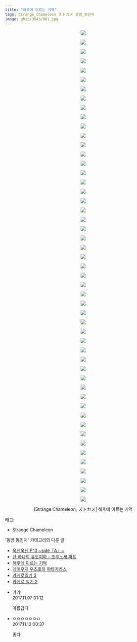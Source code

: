 ```yaml
---
title: "해후에 이르는 기억"
tags: Strange_Chameleon ストカメ 동방_동인지
image: ghap/3943/001.jpg
---
```

<div class="article">
<p style="text-align: center; clear: none; float: none;"><img src="{{ site.nasurl }}/ghap/3943/001.jpg"/></p>
<p style="text-align: center; clear: none; float: none;"><img src="{{ site.nasurl }}/ghap/3943/002.jpg"/></p>
<p style="text-align: center; clear: none; float: none;"><img src="{{ site.nasurl }}/ghap/3943/003.jpg"/></p>
<p style="text-align: center; clear: none; float: none;"><img src="{{ site.nasurl }}/ghap/3943/004.jpg"/></p>
<p style="text-align: center; clear: none; float: none;"><img src="{{ site.nasurl }}/ghap/3943/005.jpg"/></p>
<p style="text-align: center; clear: none; float: none;"><img src="{{ site.nasurl }}/ghap/3943/006.jpg"/></p>
<p style="text-align: center; clear: none; float: none;"><img src="{{ site.nasurl }}/ghap/3943/007.jpg"/></p>
<p style="text-align: center; clear: none; float: none;"><img src="{{ site.nasurl }}/ghap/3943/008.jpg"/></p>
<p style="text-align: center; clear: none; float: none;"><img src="{{ site.nasurl }}/ghap/3943/009.jpg"/></p>
<p style="text-align: center; clear: none; float: none;"><img src="{{ site.nasurl }}/ghap/3943/010.jpg"/></p>
<p style="text-align: center; clear: none; float: none;"><img src="{{ site.nasurl }}/ghap/3943/011.jpg"/></p>
<p style="text-align: center; clear: none; float: none;"><img src="{{ site.nasurl }}/ghap/3943/012.jpg"/></p>
<p style="text-align: center; clear: none; float: none;"><img src="{{ site.nasurl }}/ghap/3943/013.jpg"/></p>
<p style="text-align: center; clear: none; float: none;"><img src="{{ site.nasurl }}/ghap/3943/014.jpg"/></p>
<p style="text-align: center; clear: none; float: none;"><img src="{{ site.nasurl }}/ghap/3943/015.jpg"/></p>
<p style="text-align: center; clear: none; float: none;"><img src="{{ site.nasurl }}/ghap/3943/016.jpg"/></p>
<p style="text-align: center; clear: none; float: none;"><img src="{{ site.nasurl }}/ghap/3943/017.jpg"/></p>
<p style="text-align: center; clear: none; float: none;"><img src="{{ site.nasurl }}/ghap/3943/018.jpg"/></p>
<p style="text-align: center; clear: none; float: none;"><img src="{{ site.nasurl }}/ghap/3943/019.jpg"/></p>
<p style="text-align: center; clear: none; float: none;"><img src="{{ site.nasurl }}/ghap/3943/020.jpg"/></p>
<p style="text-align: center; clear: none; float: none;"><img src="{{ site.nasurl }}/ghap/3943/021.jpg"/></p>
<p style="text-align: center; clear: none; float: none;"><img src="{{ site.nasurl }}/ghap/3943/022.jpg"/></p>
<p style="text-align: center; clear: none; float: none;"><img src="{{ site.nasurl }}/ghap/3943/023.jpg"/></p>
<p style="text-align: center; clear: none; float: none;"><img src="{{ site.nasurl }}/ghap/3943/024.jpg"/></p>
<p style="text-align: center; clear: none; float: none;"><img src="{{ site.nasurl }}/ghap/3943/025.jpg"/></p>
<p style="text-align: center; clear: none; float: none;"><img src="{{ site.nasurl }}/ghap/3943/026.jpg"/></p>
<p style="text-align: center; clear: none; float: none;"><img src="{{ site.nasurl }}/ghap/3943/027.jpg"/></p>
<p style="text-align: center; clear: none; float: none;"><img src="{{ site.nasurl }}/ghap/3943/028.jpg"/></p>
<p style="text-align: center; clear: none; float: none;"><img src="{{ site.nasurl }}/ghap/3943/029.jpg"/></p>
<p style="text-align: center; clear: none; float: none;"><img src="{{ site.nasurl }}/ghap/3943/030.jpg"/></p>
<p style="text-align: center; clear: none; float: none;"><img src="{{ site.nasurl }}/ghap/3943/031.jpg"/></p>
<p style="text-align: center; clear: none; float: none;"><img src="{{ site.nasurl }}/ghap/3943/032.jpg"/></p>
<p style="text-align: center; clear: none; float: none;"><img src="{{ site.nasurl }}/ghap/3943/033.jpg"/></p>
<p style="text-align: center; clear: none; float: none;"><img src="{{ site.nasurl }}/ghap/3943/034.jpg"/></p>
<p style="text-align: center; clear: none; float: none;"><img src="{{ site.nasurl }}/ghap/3943/035.jpg"/></p>
<p style="text-align: center; clear: none; float: none;"><img src="{{ site.nasurl }}/ghap/3943/036.jpg"/></p>
<p style="text-align: center; clear: none; float: none;"><img src="{{ site.nasurl }}/ghap/3943/037.jpg"/></p>
<p style="text-align: center; clear: none; float: none;"><img src="{{ site.nasurl }}/ghap/3943/038.jpg"/></p>
<p style="text-align: center; clear: none; float: none;"><img src="{{ site.nasurl }}/ghap/3943/039.jpg"/></p>
<p style="text-align: center; clear: none; float: none;"><img src="{{ site.nasurl }}/ghap/3943/040.jpg"/></p>
<p style="text-align: center; clear: none; float: none;"><img src="{{ site.nasurl }}/ghap/3943/041.jpg"/></p>
<p style="text-align: center; clear: none; float: none;"><img src="{{ site.nasurl }}/ghap/3943/042.jpg"/></p>
<p style="text-align: center; clear: none; float: none;"><img src="{{ site.nasurl }}/ghap/3943/043.jpg"/></p>
<p style="text-align: center; clear: none; float: none;"><img src="{{ site.nasurl }}/ghap/3943/044.jpg"/></p>
<p style="text-align: center; clear: none; float: none;"><img src="{{ site.nasurl }}/ghap/3943/045.jpg"/></p>
<p style="text-align: center; clear: none; float: none;"><img src="{{ site.nasurl }}/ghap/3943/046.jpg"/></p>
<p style="text-align: center; clear: none; float: none;"><img src="{{ site.nasurl }}/ghap/3943/047.jpg"/></p>
<p style="text-align: center; clear: none; float: none;"><img src="{{ site.nasurl }}/ghap/3943/048.jpg"/></p>
<p style="text-align: center; clear: none; float: none;"><img src="{{ site.nasurl }}/ghap/3943/049.jpg"/></p>
<p style="text-align: center; clear: none; float: none;"><img src="{{ site.nasurl }}/ghap/3943/050.jpg"/></p>
<p style="text-align: center; clear: none; float: none;"><img src="{{ site.nasurl }}/ghap/3943/051.jpg"/></p>
<p style="text-align: center; clear: none; float: none;">[Strange Chameleon, ストカメ] 해후에 이르는 기억</p>
</div><div class="tagTrail">
<p>태그: </p>
<ul>
<li>Strange Chameleon</li>
</ul>
</div><div class="another">
<p>'동방 동인지' 카테고리의 다른 글</p>
<ul>
<li><a href="/2017-11-07-ghap_3945">욱신욱신 P^3 ~side『A』~</a></li>
<li><a href="/2017-11-07-ghap_3944">단 하나의 유토피아 - 조우노세 파트</a></li>
<li><a href="/2017-11-06-ghap_3943">해후에 이르는 기억</a></li>
<li><a href="/2017-11-06-ghap_3942">레이우지 우츠호와 야타가라스</a></li>
<li><a href="/2017-11-06-ghap_3941">카게로일기 3</a></li>
<li><a href="/2017-11-06-ghap_3940">카게로 일기 2</a></li>
</ul>
</div><div class="cb_module cb_fluid">
<div class="cb_wrt cb_profile">
<div class="comment">
<ul>
<li class="cb_thumb_off" id="comment15124301">
<div class="cb_comment_area">
<div class="cb_info_area">
<div class="cb_section">
<span class="cb_nick_name">카갸</span>
</div>
<div class="cb_section">
<span class="cb_date">2017.11.07 01:12 </span>
</div>
</div>
<div class="cb_dsc_comment">
<p class="cb_dsc">
											아름답다
										</p>
</div>
</div></li>
<li class="cb_thumb_off" id="comment15128117">
<div class="cb_comment_area">
<div class="cb_info_area">
<div class="cb_section">
<span class="cb_nick_name">ㅇㅇㅇㅇㅇㅇㅁ</span>
</div>
<div class="cb_section">
<span class="cb_date">2017.11.13 00:37 </span>
</div>
</div>
<div class="cb_dsc_comment">
<p class="cb_dsc">
											좋다
										</p>
</div>
</div></li>
</ul>
</div>
</div><!-- commentList close -->
</div>